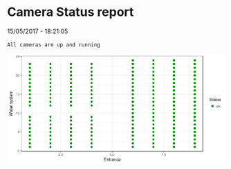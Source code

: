 Camera Status report
================
15/05/2017 - 18:21:05

    All cameras are up and running

![](camreport_files/figure-markdown_github/unnamed-chunk-2-1.png)
